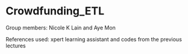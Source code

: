 # Crowdfunding_ETL
Group members: Nicole K Lain and Aye Mon


References used: xpert learning assistant and codes from the previous lectures